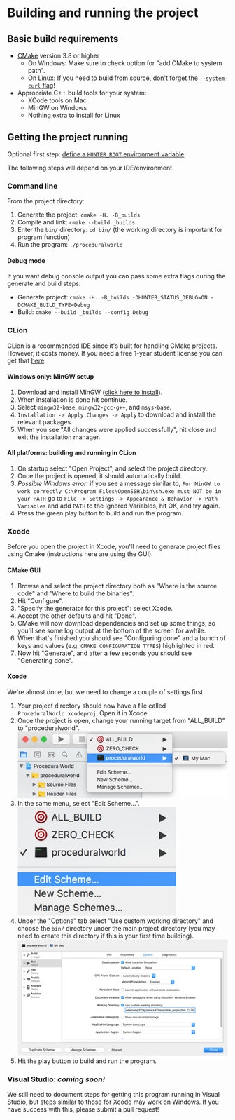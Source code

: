 # Building and running the project

## Basic build requirements

* [CMake](https://cmake.org) version 3.8 or higher
  * On Windows: Make sure to check option for "add CMake to system path".
  * On Linux: If you need to build from source, [don't forget the `--system-curl` flag](https://github.com/ruslo/hunter/issues/328#issuecomment-198672048)!
* Appropriate C++ build tools for your system:
  * XCode tools on Mac
  * MinGW on Windows
  * Nothing extra to install for Linux

## Getting the project running

Optional first step: [define a `HUNTER_ROOT` environment variable](hunter_installs/README.md).

The following steps will depend on your IDE/environment.

### Command line

From the project directory:

1. Generate the project: `cmake -H. -B_builds`
2. Compile and link: `cmake --build _builds`
3. Enter the `bin/` directory: `cd bin/` (the working directory is important for program function)
4. Run the program: `./proceduralworld`

#### Debug mode

If you want debug console output you can pass some extra flags during the generate and build steps:
* Generate project: `cmake -H. -B_builds -DHUNTER_STATUS_DEBUG=ON -DCMAKE_BUILD_TYPE=Debug`
* Build: `cmake --build _builds --config Debug`

### CLion

CLion is a recommended IDE since it's built for handling CMake projects. However, it costs money. If you need a free 1-year student license you can get that [here](https://www.jetbrains.com/shop/eform/students).

#### Windows only: MinGW setup

1. Download and install MinGW ([click here to install](http://www.mingw.org/download/installer?)).
2. When installation is done hit continue.
3. Select `mingw32-base`, `mingw32-gcc-g++`, and `msys-base`.
4. `Installation -> Apply Changes -> Apply` to download and install the relevant packages.
5. When you see "All changes were applied successfully", hit close and exit the installation manager.

#### All platforms: building and running in CLion

1. On startup select "Open Project", and select the project directory.
2. Once the project is opened, it should automatically build.
4. *Possible Windows error:* if you see a message similar to, `For MinGW to work correctly C:\Program Files\OpenSSH\bin\sh.exe must NOT be in your PATH` go to `File -> Settings -> Appearance & Behavior -> Path Variables` and add `PATH` to the Ignored Variables, hit OK, and try again.
5. Press the green play button to build and run the program.

### Xcode

Before you open the project in Xcode, you'll need to generate project files using Cmake (instructions here are using the GUI).

#### CMake GUI

1. Browse and select the project directory both as "Where is the source code" and "Where to build the binaries".
2. Hit "Configure".
3. "Specify the generator for this project": select Xcode.
4. Accept the other defaults and hit "Done".
5. CMake will now download dependencies and set up some things, so you'll see some log output at the bottom of the screen for awhile.
6. When that's finished you should see "Configuring done" and a bunch of keys and values (e.g. `CMAKE_CONFIGURATION_TYPES`) highlighted in red.
7. Now hit "Generate", and after a few seconds you should see "Generating done".

#### Xcode

We're almost done, but we need to change a couple of settings first.

1. Your project directory should now have a file called `ProceduralWorld.xcodeproj`. Open it in Xcode.
2. Once the project is open, change your running target from "ALL_BUILD" to "proceduralworld".
![](docs/img/set_target.png)
3. In the same menu, select "Edit Scheme...".
![](docs/img/edit_scheme.png)
4. Under the "Options" tab select "Use custom working directory" and choose the `bin/` directory under the main project directory (you may need to create this directory if this is your first time building).
![](docs/img/set_working_directory.png)
5. Hit the play button to build and run the program.

### Visual Studio: *coming soon!*

We still need to document steps for getting this program running in Visual Studio, but steps similar to those for Xcode may work on Windows. If you have success with this, please submit a pull request!
